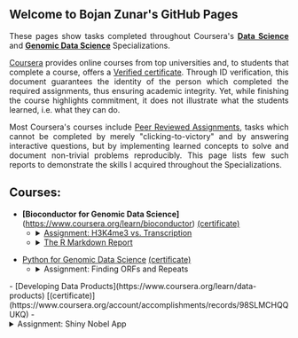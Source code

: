 ## Welcome to Bojan Zunar's GitHub Pages

<p align = "justify">These pages show tasks completed throughout Coursera's <b><a href="https://www.coursera.org/specializations/jhu-data-science">Data Science</a></b> and 
<b><a href="https://www.coursera.org/specializations/genomic-data-science"> Genomic Data Science</a></b> Specializations.</p>

<p align = "justify"><a href="https://www.coursera.org/">Coursera</a> provides online courses from top universities and, to students that complete a course, offers a <a href="https://learner.coursera.help/hc/en-us/articles/208280196">Verified certificate</a>. Through ID verification, this document guarantees the identity of the person which completed the required assignments, thus ensuring academic integrity. Yet, while finishing the course highlights commitment, it does not illustrate what the students learned, i.e. what they can do.</p>

<p align = "justify">Most Coursera's courses include <a href="https://learner.coursera.help/hc/en-us/articles/208279946-See-feedback-and-grades-for-peer-reviewed-assignments">Peer Reviewed Assignments</a>, tasks which cannot be completed by merely "clicking-to-victory" and by answering interactive questions, but by implementing learned concepts to solve and document non-trivial problems reproducibly. This page lists few such reports to demonstrate the skills I acquired throughout the Specializations.</p>


## Courses:

- <b>[Bioconductor for Genomic Data Science]</b>(https://www.coursera.org/learn/bioconductor) [(certificate)](https://www.coursera.org/account/accomplishments/records/7XTSS4LNY5SJ)
  - <details>
     <summary><a href="">Assignment: H3K4me3 vs. Transcription</a></summary>

    <small><p> </p><p align = "justify">The airway dataset contains more than 64k features. How many of these features overlaps with transcripts on the autosomes? A feature has to overlap the actual transcript, not the intron of a transcript.</p><p align = "justify">The expression measures of the airway dataset are the number of reads mapping to each feature. How many reads map to features which overlaps these transcripts?</p><p align = "justify">We should be able to very roughly divide these transcripts into expressed and non expressed transcript. Expressed transcripts should be marked by H3K4me3 at their promoter. What is the median number of counts per feature containing a H3K4me peak in their promoter? Compare this to the median number of counts for features without a H3K4me3 peak.</p><p align = "right"></p></small>
    
    </details>
  - <details>
     <summary><a href="https://bzunar.github.io/bioconductor-assignment.html">The R Markdown Report</a></summary>
<p> </p>

- [Python for Genomic Data Science](https://www.coursera.org/learn/python-genomics) [(certificate)](https://www.coursera.org/account/accomplishments/records/ABLH3WHC64Y8)
  - <details>
     <summary>Assignment: Finding ORFs and Repeats</summary>

    <small><p> </p><p align = "justify">Write a Python program that takes as input a file containing DNA sequences in multi-FASTA format, and computes the answers to the following questions.</p><p align = "justify">How many records are in the file? What are the lengths of the sequences in the file? What is the longest sequence and what is the shortest sequence? Is there more than one longest or shortest sequence? What are their identifiers?</p><p align = "justify">What is the length of the longest ORF in the file? What is the identifier of the sequence containing the longest ORF? For a given sequence identifier, what is the longest ORF contained in the sequence represented by that identifier? What is the starting position of the longest ORF in the sequence that contains it?</p><p align = "justify">Identify all repeats of length n in all sequences in the FASTA file. Determine how many times each repeat occurs in the file, and which is the most frequent repeat of a given length.</p><p align = "right"><b><a href="https://bzunar.github.io/python-assignment.html">The R Markdown Report</a></b></p></small>
    
    </details>
<p> </p>
- [Developing Data Products](https://www.coursera.org/learn/data-products) [(certificate)](https://www.coursera.org/account/accomplishments/records/98SLMCHQQUKQ)
  - <details>
     <summary>Assignment: Shiny Nobel App</summary>

    <small><p> </p><p align = "justify">Create a Shiny app with supporting documentation. Think of documentation as whatever a user will need to start using your application. Deploy the application on RStudio's Shiny server. Share your server.R and ui.R code on GitHub.</p><p align = "justify">Then, use Slidify or RStudio Presenter to prepare a reproducible pitch about the application with an html5 slide deck. You get 5 slides (inclusive of the title slide) to pitch a your app. The presentation must contain some embedded R code that gets run when slidifying the document.</p><p align = "right"><b><a href="https://bzunar.github.io/shiny-presentation.html">The Pitch</a></b></p><p align = "right"><b><a href="https://bzunar.shinyapps.io/nobelbirthdeath/">Shiny App</a></b></p><p align = "right"><b><a href="https://github.com/bzunar/DevelopingDataProducts/blob/master/server.R">server.R</a></b>/<b><a href="https://github.com/bzunar/DevelopingDataProducts/blob/master/ui.R">ui.R</a></b></p></small>
    
    </details>
<p> </p>
- [Practical Machine Learning](https://www.coursera.org/learn/practical-machine-learning) [(certificate)](https://www.coursera.org/account/accomplishments/records/CNJYP57WSYDJ)
  - <details>
     <summary>Assignment: Weight Lifting</summary>

    <small><p> </p><p align = "justify">Devices like Jawbone Up, Nike FuelBand, and Fitbit collect a large amount of data about personal activity. They are a part of the quantified self movement – a group of enthusiasts who take measurements to improve their health, to find patterns in their behavior, or because they are tech geeks. People regularly quantify how much of a particular activity they do, but rarely how well they do it. In this project, you use data from accelerometers on the belt, forearm, arm, and dumbell of 6 participants <a href="http://web.archive.org/web/20161224072740/http:/groupware.les.inf.puc-rio.br/har">(Weight Lifting Exercises Dataset)</a>. They were asked to perform barbell lifts correctly and incorrectly in 5 different ways.</p><p align = "justify">The goal is to predict the manner in which they did the exercise. This is the "classe" variable in the training set. You may predict with any of the other variables. Describe how you built your model, how you used cross validation, what you think the expected out of sample error is, and why you made the choices you did. Use your machine learning algorithm to predict 20 different test cases.</p><p align = "right"><b><a href="https://bzunar.github.io/weight-lifting.html">The R Markdown Report</a></b></p></small>
    
    </details>
<p> </p>
- [Regression Models](https://www.coursera.org/learn/regression-models) [(certificate)](https://www.coursera.org/account/accomplishments/records/XHXEYB7VEV63)
  - <details>
     <summary>Assignment: 'Motor Trend' Cars</summary>

    <small><p> </p><p align = "justify">'Motor Trend' is a magazine about the automobile industry. Looking at a <a href="https://stat.ethz.ch/R-manual/R-devel/library/datasets/html/mtcars.html">a collection of cars</a>, they wish to explore the relationship between a set of variables and fuel consumption (miles per gallon, MPG) (outcome). They are particularly interested in question:</p><p align = "center">Is an automatic or manual transmission better for MPG?<br>Quantify the MPG difference between automatic and manual transmissions.</p><p align = "justify">Perform exploratory analysis, detail strategy for model selection, interpret the coefficients, plot residuals, answer the questions of interest, and quantify the uncertainty in your conclusions.</p><p align = "right"><b><a href="https://bzunar.github.io/motor-trend.html">The R Markdown Report</a></b></p></small>

    </details>
<p> </p>
- [Statistical Inference](https://www.coursera.org/learn/statistical-inference) [(certificate)](https://www.coursera.org/account/accomplishments/records/CG6N5R7VWM6Z)
  - <details>
     <summary>Assignment: Exponential Distribution</summary>

    <small><p> </p><p align = "justify">Investigate the exponential distribution in R and compare it with the Central Limit Theorem. The mean of exponential distribution is 1/lambda and the standard deviation is also 1/lambda, where lambda is the rate parameter. Set lambda = 0.2 for all of the simulations. Illustrate via simulation and associated explanatory text properties of the distribution of averages of 40 exponentials by doing a thousand simulations. Show the sample mean and compare it to the theoretical mean of the distribution. Show how variable the sample is (via variance) and compare it to the theoretical variance of the distribution. Show that the distribution is approximately normal.</p><p align = "right"><b><a href="https://bzunar.github.io/random-exponentials.html">The R Markdown Report</a></b></p></small>
    
    </details>
  - <details>
     <summary>Assignment: Teeth Growth</summary>

    <small><p> </p><p align = "justify">Analyze the ToothGrowth data from the R datasets package. Perform exploratory data analyses and provide a basic summary of the data. Use confidence intervals and/or hypothesis tests to compare tooth growth by supplement and dose. State your conclusions and needed assumptions.</p><p align = "right"><b><a href="https://bzunar.github.io/teeth-growth.html">The R Markdown Report</a></b></p></small>
    
    </details>
<p> </p>
- [Reproducible Research](https://www.coursera.org/learn/reproducible-research) [(certificate)](https://www.coursera.org/account/accomplishments/records/7XZKEGNBBNVB)
  - <details>
     <summary>Assignment: NOAA's Storm Database</summary>

    <small><p> </p><p align = "justify">Storms and other severe weather events cause both public health and economic problems. Many severe events result in fatalities, injuries, and property damage, and preventing such outcomes is a key concern. The basic goal of this assignment is to explore the U.S. National Oceanic and Atmospheric Administration's (NOAA) storm database which tracks characteristics of major storms and weather events in the United States. It details when and where they occur and estimates fatalities, injuries, and property damage. Use the database to address the following questions:</p><p align = "center">Across the United States, which types of events (as indicated in the EVTYPE variable) are most harmful with respect to population health?<br>Across the United States, which types of events have the greatest economic consequences?</p><p align = "justify">Show the code for your entire analysis. Write your report as if it were to be read by a government or municipal manager who might be responsible for preparing for severe weather events and will need to prioritize resources for different types of events. However, there is no need to make any specific recommendations in your report.</p><p align = "right"><b><a href="https://bzunar.github.io/storm-dataset.html">The R Markdown Report</a></b></p></small>
    
    </details>
<p> </p>

- [Exploratory Data Analysis](https://www.coursera.org/learn/exploratory-data-analysis) [(certificate)](https://www.coursera.org/account/accomplishments/records/PSH3J3SQDZHK)
<p> </p>

- [Getting and Cleaning Data](https://www.coursera.org/learn/data-cleaning) [(certificate)](https://www.coursera.org/account/accomplishments/records/ZNT6SHP49FD9)
<p> </p>

- [R Programming](https://www.coursera.org/learn/r-programming) [(certificate)](https://www.coursera.org/account/accomplishments/records/BE8J2TGHS7W9)
<p> </p>


<br>
<large><p align = "center"><b>Thank you for visiting! :)</b></p></large>
